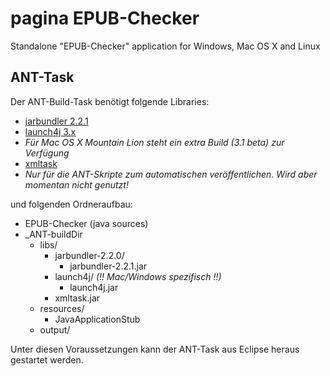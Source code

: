 pagina EPUB-Checker
============

Standalone "EPUB-Checker" application for Windows, Mac OS X and Linux


ANT-Task
--------

Der ANT-Build-Task benötigt folgende Libraries:

* [jarbundler 2.2.1](https://github.com/tofi86/Jarbundler/releases/tag/v2.2.1 "Jarbundler 2.2.1 Download")
* [launch4j 3.x](https://sourceforge.net/projects/launch4j/files/launch4j-3/ "launch4j 3.x Download")
 * _Für Mac OS X Mountain Lion steht ein extra Build (3.1 beta) zur Verfügung_
* [xmltask](https://sourceforge.net/projects/xmltask/files/xmltask/)
 * _Nur für die ANT-Skripte zum automatischen veröffentlichen. Wird aber momentan nicht genutzt!_

und folgenden Ordneraufbau:

* EPUB-Checker (java sources)
* _ANT-buildDir
	* libs/
		* jarbundler-2.2.0/
			* jarbundler-2.2.1.jar
		* launch4j/  _(!! Mac/Windows spezifisch !!)_
			* launch4j.jar
		* xmltask.jar
	* resources/
		* JavaApplicationStub
	* output/

Unter diesen Voraussetzungen kann der ANT-Task aus Eclipse heraus gestartet werden.
